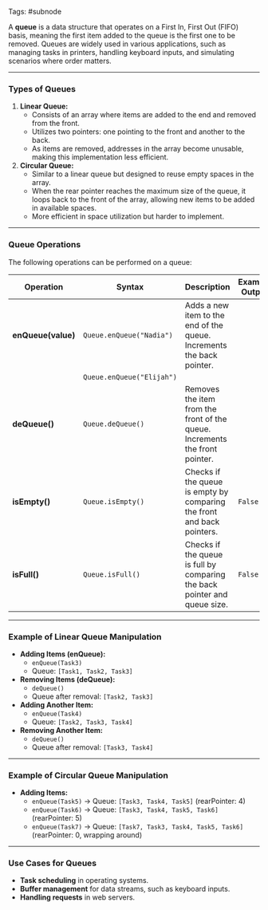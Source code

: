 Tags: #subnode 

A **queue** is a data structure that operates on a First In, First Out (FIFO) basis, meaning the first item added to the queue is the first one to be removed. Queues are widely used in various applications, such as managing tasks in printers, handling keyboard inputs, and simulating scenarios where order matters.

---
### **Types of Queues**
1. **Linear Queue:**
    - Consists of an array where items are added to the end and removed from the front.
    - Utilizes two pointers: one pointing to the front and another to the back.
    - As items are removed, addresses in the array become unusable, making this implementation less efficient.
2. **Circular Queue:**
    - Similar to a linear queue but designed to reuse empty spaces in the array.
    - When the rear pointer reaches the maximum size of the queue, it loops back to the front of the array, allowing new items to be added in available spaces.
    - More efficient in space utilization but harder to implement.
---
### **Queue Operations**
The following operations can be performed on a queue:

|**Operation**|**Syntax**|**Description**|**Example Output**|
|---|---|---|---|
|**enQueue(value)**|`Queue.enQueue("Nadia")`|Adds a new item to the end of the queue. Increments the back pointer.||
||`Queue.enQueue("Elijah")`|||
|**deQueue()**|`Queue.deQueue()`|Removes the item from the front of the queue. Increments the front pointer.||
|**isEmpty()**|`Queue.isEmpty()`|Checks if the queue is empty by comparing the front and back pointers.|`False`|
|**isFull()**|`Queue.isFull()`|Checks if the queue is full by comparing the back pointer and queue size.|`False`|

---
### **Example of Linear Queue Manipulation**
- **Adding Items (enQueue):**
    - `enQueue(Task3)`
    - Queue: `[Task1, Task2, Task3]`
- **Removing Items (deQueue):**
    - `deQueue()`
    - Queue after removal: `[Task2, Task3]`
- **Adding Another Item:**
    - `enQueue(Task4)`
    - Queue: `[Task2, Task3, Task4]`
- **Removing Another Item:**
    - `deQueue()`
    - Queue after removal: `[Task3, Task4]`
---
### **Example of Circular Queue Manipulation**
- **Adding Items:**
    - `enQueue(Task5)` → Queue: `[Task3, Task4, Task5]` (rearPointer: 4)
    - `enQueue(Task6)` → Queue: `[Task3, Task4, Task5, Task6]` (rearPointer: 5)
    - `enQueue(Task7)` → Queue: `[Task7, Task3, Task4, Task5, Task6]` (rearPointer: 0, wrapping around)
---
### **Use Cases for Queues**
- **Task scheduling** in operating systems.
- **Buffer management** for data streams, such as keyboard inputs.
- **Handling requests** in web servers.